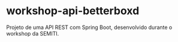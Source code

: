 # workshop-api-betterboxd
Projeto de uma API REST com Spring Boot, desenvolvido durante o workshop da SEMITI.
